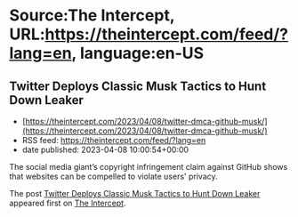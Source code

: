 # Source:The Intercept, URL:https://theintercept.com/feed/?lang=en, language:en-US

## Twitter Deploys Classic Musk Tactics to Hunt Down Leaker
 - [https://theintercept.com/2023/04/08/twitter-dmca-github-musk/](https://theintercept.com/2023/04/08/twitter-dmca-github-musk/)
 - RSS feed: https://theintercept.com/feed/?lang=en
 - date published: 2023-04-08 10:00:54+00:00

<p>The social media giant’s copyright infringement claim against GitHub shows that websites can be compelled to violate users' privacy.</p>
<p>The post <a href="https://theintercept.com/2023/04/08/twitter-dmca-github-musk/" rel="nofollow">Twitter Deploys Classic Musk Tactics to Hunt Down Leaker</a> appeared first on <a href="https://theintercept.com" rel="nofollow">The Intercept</a>.</p>

